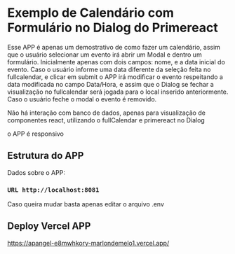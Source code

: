 # Exemplo de Calendário com Formulário no Dialog do Primereact

Esse APP é apenas um demostrativo de como fazer um calendário, assim que o usuário selecionar um evento irá abrir um Modal e dentro um formulário.
Inicialmente apenas com dois campos: nome, e a data inicial do evento. Caso o usuário informe uma data diferente da seleção feita no fullcalendar, e clicar em submit
o APP irá modificar o evento respeitando a data modificada no campo Data/Hora, e assim que o Dialog se fechar a visualização no fullcalendar será jogada para o local inserido anteriormente. Caso o usuário feche o modal o evento é removido.

Não há interação com banco de dados, apenas para visualização de componentes react, utilizando o fullCalendar e primereact no Dialog

o APP é responsivo

## Estrutura do APP

Dados sobre o APP:

### `URL http://localhost:8081`

Caso queira mudar basta apenas editar o arquivo .env

## Deploy Vercel APP

https://apangel-e8mwhkory-marlondemelo1.vercel.app/